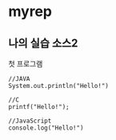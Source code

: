 # myrep

## 나의 실습 소스2
첫 프로그램

```
//JAVA
System.out.println("Hello!")

//C
printf("Hello!");

//JavaScript
console.log("Hello!")
```